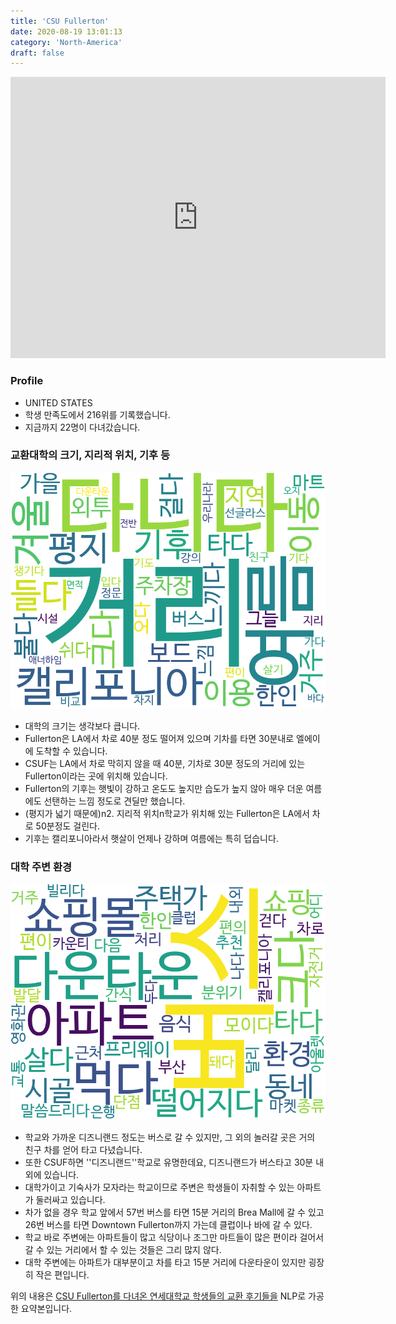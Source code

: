 ```yaml
---
title: 'CSU Fullerton'
date: 2020-08-19 13:01:13
category: 'North-America'
draft: false
---
```


<iframe
width="600"
height="450"
frameborder="0" style="border:0"
src="https://www.google.com/maps/embed/v1/place?key=AIzaSyC9e1AME-pVmWC4hBpFdu5S4dKzyepa3HQ&q=CSU+Fullerton&center=33.8829226,-117.8869261&zoom=14" allowfullscreen>
</iframe>

### Profile

* UNITED STATES
* 학생 만족도에서 216위를 기록했습니다.
* 지금까지 22명이 다녀갔습니다. 

### 교환대학의 크기, 지리적 위치, 기후 등

![gen_info-WordCloud](../univ_wordclouds_okt/gen_info/US000034_gen_info_okt.png)

* 대학의 크기는 생각보다 큽니다.
* Fullerton은 LA에서 차로 40분 정도 떨어져 있으며 기차를 타면 30분내로 엘에이에 도착할 수 있습니다.
* CSUF는 LA에서 차로 막히지 않을 때 40분, 기차로 30분 정도의 거리에 있는 Fullerton이라는 곳에 위치해 있습니다.
* Fullerton의 기후는 햇빛이 강하고 온도도 높지만 습도가 높지 않아 매우 더운 여름에도 선탠하는 느낌 정도로 견딜만 했습니다.
* (평지가 넓기 때문에)n2. 지리적 위치n학교가 위치해 있는 Fullerton은 LA에서 차로 50분정도 걸린다.
* 기후는 캘리포니아라서 햇살이 언제나 강하며 여름에는 특히 덥습니다.


### 대학 주변 환경

![env_info-WordCloud](../univ_wordclouds_okt/env_info/US000034_env_info_okt.png)

* 학교와 가까운 디즈니랜드 정도는 버스로 갈 수 있지만, 그 외의 놀러갈 곳은 거의 친구 차를 얻어 타고 다녔습니다.
* 또한 CSUF하면 ''디즈니랜드''학교로 유명한데요, 디즈니랜드가 버스타고 30분 내외에 있습니다.
* 대학가이고 기숙사가 모자라는 학교이므로 주변은 학생들이 자취할 수 있는 아파트가 둘러싸고 있습니다.
* 차가 없을 경우 학교 앞에서 57번 버스를 타면 15분 거리의 Brea Mall에 갈 수 있고 26번 버스를 타면 Downtown Fullerton까지 가는데 클럽이나 바에 갈 수 있다.
* 학교 바로 주변에는 아파트들이 많고 식당이나 조그만 마트들이 많은 편이라 걸어서 갈 수 있는 거리에서 할 수 있는 것들은 그리 많지 않다.
* 대학 주변에는 아파트가 대부분이고 차를 타고 15분 거리에 다운타운이 있지만 굉장히 작은 편입니다.


위의 내용은 [CSU Fullerton를 다녀온 연세대학교 학생들의 교환 후기들을](http://oia.yonsei.ac.kr/partner/expReport.asp?ucode=US000034&bgbn=A) NLP로 가공한 요약본입니다. 
